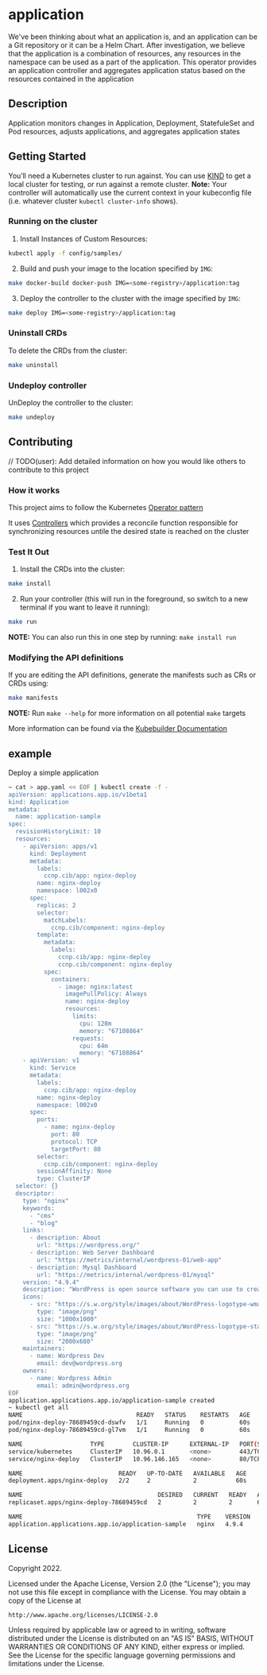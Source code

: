 # application
We've been thinking about what an application is, and an application can be a Git repository or it can be a Helm Chart. After investigation, we believe that the application is a combination of resources, any resources in the namespace can be used as a part of the application. This operator provides an application controller and aggregates application status based on the resources contained in the application

## Description
Application monitors changes in Application, Deployment, StatefuleSet and Pod resources, adjusts applications, and aggregates application states

## Getting Started
You’ll need a Kubernetes cluster to run against. You can use [KIND](https://sigs.k8s.io/kind) to get a local cluster for testing, or run against a remote cluster.
**Note:** Your controller will automatically use the current context in your kubeconfig file (i.e. whatever cluster `kubectl cluster-info` shows).

### Running on the cluster
1. Install Instances of Custom Resources:

```sh
kubectl apply -f config/samples/
```

2. Build and push your image to the location specified by `IMG`:

```sh
make docker-build docker-push IMG=<some-registry>/application:tag
```

3. Deploy the controller to the cluster with the image specified by `IMG`:

```sh
make deploy IMG=<some-registry>/application:tag
```

### Uninstall CRDs
To delete the CRDs from the cluster:

```sh
make uninstall
```

### Undeploy controller
UnDeploy the controller to the cluster:

```sh
make undeploy
```

## Contributing
// TODO(user): Add detailed information on how you would like others to contribute to this project

### How it works
This project aims to follow the Kubernetes [Operator pattern](https://kubernetes.io/docs/concepts/extend-kubernetes/operator/)

It uses [Controllers](https://kubernetes.io/docs/concepts/architecture/controller/) 
which provides a reconcile function responsible for synchronizing resources untile the desired state is reached on the cluster 

### Test It Out
1. Install the CRDs into the cluster:

```sh
make install
```

2. Run your controller (this will run in the foreground, so switch to a new terminal if you want to leave it running):

```sh
make run
```

**NOTE:** You can also run this in one step by running: `make install run`

### Modifying the API definitions
If you are editing the API definitions, generate the manifests such as CRs or CRDs using:

```sh
make manifests
```

**NOTE:** Run `make --help` for more information on all potential `make` targets

More information can be found via the [Kubebuilder Documentation](https://book.kubebuilder.io/introduction.html)

## example

Deploy a simple application
```sh
~ cat > app.yaml << EOF | kubectl create -f -
apiVersion: applications.app.io/v1beta1
kind: Application
metadata:
  name: application-sample
spec:
  revisionHistoryLimit: 10
  resources:
    - apiVersion: apps/v1
      kind: Deployment
      metadata:
        labels:
          ccnp.cib/app: nginx-deploy
        name: nginx-deploy
        namespace: l002x0
      spec:
        replicas: 2
        selector:
          matchLabels:
            ccnp.cib/component: nginx-deploy
        template:
          metadata:
            labels:
              ccnp.cib/app: nginx-deploy
              ccnp.cib/component: nginx-deploy
          spec:
            containers:
              - image: nginx:latest
                imagePullPolicy: Always
                name: nginx-deploy
                resources:
                  limits:
                    cpu: 128m
                    memory: "67108864"
                  requests:
                    cpu: 64m
                    memory: "67108864"
    - apiVersion: v1
      kind: Service
      metadata:
        labels:
          ccnp.cib/app: nginx-deploy
        name: nginx-deploy
        namespace: l002x0
      spec:
        ports:
          - name: nginx-deploy
            port: 80
            protocol: TCP
            targetPort: 80
        selector:
          ccnp.cib/component: nginx-deploy
        sessionAffinity: None
        type: ClusterIP
  selector: {}
  descriptor:
    type: "nginx"
    keywords:
      - "cms"
      - "blog"
    links:
      - description: About
        url: "https://wordpress.org/"
      - description: Web Server Dashboard
        url: "https://metrics/internal/wordpress-01/web-app"
      - description: Mysql Dashboard
        url: "https://metrics/internal/wordpress-01/mysql"
    version: "4.9.4"
    description: "WordPress is open source software you can use to create a beautiful website, blog, or app."
    icons:
      - src: "https://s.w.org/style/images/about/WordPress-logotype-wmark.png"
        type: "image/png"
        size: "1000x1000"
      - src: "https://s.w.org/style/images/about/WordPress-logotype-standard.png"
        type: "image/png"
        size: "2000x680"
    maintainers:
      - name: Wordpress Dev
        email: dev@wordpress.org
    owners:
      - name: Wordpress Admin
        email: admin@wordpress.org
EOF
application.applications.app.io/application-sample created
~ kubectl get all
NAME                                READY   STATUS    RESTARTS   AGE
pod/nginx-deploy-78689459cd-dswfv   1/1     Running   0          60s
pod/nginx-deploy-78689459cd-gl7vm   1/1     Running   0          60s

NAME                   TYPE        CLUSTER-IP      EXTERNAL-IP   PORT(S)   AGE
service/kubernetes     ClusterIP   10.96.0.1       <none>        443/TCP   92m
service/nginx-deploy   ClusterIP   10.96.146.165   <none>        80/TCP    60s

NAME                           READY   UP-TO-DATE   AVAILABLE   AGE
deployment.apps/nginx-deploy   2/2     2            2           60s

NAME                                      DESIRED   CURRENT   READY   AGE
replicaset.apps/nginx-deploy-78689459cd   2         2         2       60s

NAME                                                 TYPE    VERSION   READY   AGE
application.applications.app.io/application-sample   nginx   4.9.4     2/2     60s
```

## License

Copyright 2022.

Licensed under the Apache License, Version 2.0 (the "License");
you may not use this file except in compliance with the License.
You may obtain a copy of the License at

    http://www.apache.org/licenses/LICENSE-2.0

Unless required by applicable law or agreed to in writing, software
distributed under the License is distributed on an "AS IS" BASIS,
WITHOUT WARRANTIES OR CONDITIONS OF ANY KIND, either express or implied.
See the License for the specific language governing permissions and
limitations under the License.

